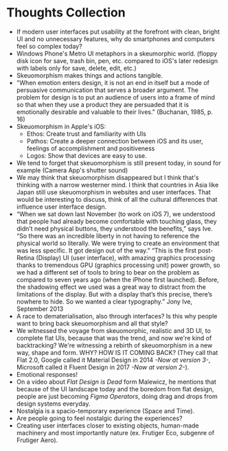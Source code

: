# Thoughts Collection

- If modern user interfaces put usability at the forefront with clean, bright UI and no unnecessary features, why do smartphones and computers feel so complex today?
- Windows Phone's Metro UI metaphors in a skeumorphic world. (floppy disk icon for save, trash bin, pen, etc. compared to iOS's later redesign with labels only for save, delete, edit, etc.)
- Skeuomorphism makes things and actions tangible.
- "When emotion enters design, it is not an end in itself but a mode of persuasive communication that serves a broader argument. The problem for design is to put an audience of users into a frame of mind so that when they use a product they are persuaded that it is emotionally desirable and valuable to their lives." (Buchanan, 1985, p. 16)
- Skeuomorphism in Apple's iOS:
	- Ethos: Create trust and familiarity with UIs
	- Pathos: Create a deeper connection between iOS and its user, feelings of accomplishment and positiveness
	- Logos: Show that devices are easy to use.
- We tend to forget that skeuomorphism is still present today, in sound for example (Camera App's shutter sound)
- We may think that skeuomorphism disappeared but I think that's thinking with a narrow westerner mind. I think that countries in Asia like Japan still use skeuomorphism in websites and user interfaces. That would be interesting to discuss, think of all the cultural differences that influence user interface design.
- “When we sat down last November (to work on iOS 7), we understood that people had already become comfortable with touching glass, they didn’t need physical buttons, they understood the benefits,” says Ive. “So there was an incredible liberty in not having to reference the physical world so literally. We were trying to create an environment that was less specific. It got design out of the way.”
  “This is the first post-Retina (Display) UI (user interface), with amazing graphics processing thanks to tremendous GPU (graphics processing unit) power growth, so we had a different set of tools to bring to bear on the problem as compared to seven years ago (when the iPhone first launched). Before, the shadowing effect we used was a great way to distract from the limitations of the display. But with a display that’s this precise, there’s nowhere to hide. So we wanted a clear typography.”
  Jony Ive, September 2013
- A race to dematerialisation, also through interfaces? Is this why people want to bring back skeuomorphism and all that style?
- We witnessed the voyage from skeuomorphic, realistic and 3D UI, to complete flat UIs, because that was the trend, and now we're kind of backtracking? We're witnessing a rebirth of skeuomorphism in a new way, shape and form.
  WHY? HOW IS IT COMING BACK? (They call that Flat 2.0, Google called it Material Design in 2014 *-Now at version 3-*, Microsoft called it Fluent Design in 2017 *-Now at version 2-*).
- Emotional responses!
- On a video about *Flat Design is Dead* form Malewicz, he mentions that because of the UI landscape today and the boredom from flat design, people are just becoming *Figma Operators*, doing drag and drops from design systems everyday.
- Nostalgia is a spacio-temporary experience (Space and Time).
- Are people going to feel nostalgic during the experiences?
- Creating user interfaces closer to existing objects, human-made machinery and most importantly nature (ex. Frutiger Eco, subgenre of Frutiger Aero).